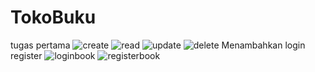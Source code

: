 # TokoBuku
tugas pertama
![create](https://github.com/ninahidayah/TokoBuku/assets/126136319/9cad3b13-0bd3-49dd-91b4-642ad276ee1a)
![read](https://github.com/ninahidayah/TokoBuku/assets/126136319/92c474d1-f6a7-4f26-8c18-063a40871f74)
![update](https://github.com/ninahidayah/TokoBuku/assets/126136319/f8c9e869-3b1c-40e9-86bf-8141904f7314)
![delete](https://github.com/ninahidayah/TokoBuku/assets/126136319/f9757269-3538-46b5-8eeb-81aabdf03447)
Menambahkan login register
![loginbook](https://github.com/ninahidayah/TokoBuku/assets/126136319/f97f7bf7-37b3-4fa7-9cf6-958b63a602ab)
![registerbook](https://github.com/ninahidayah/TokoBuku/assets/126136319/84967e86-02f7-4911-a20d-53d21c235b55)


